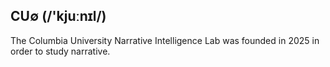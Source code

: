 ## CU∅ (/'kjuːnɪl/)

The Columbia University Narrative Intelligence Lab was founded in 2025 in order to study narrative.
